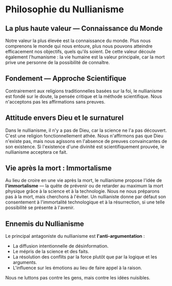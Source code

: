 
# Philosophie du Nullianisme

## La plus haute valeur — Connaissance du Monde

Notre valeur la plus élevée est la connaissance du monde. Plus nous comprenons le monde qui nous entoure, plus nous pouvons atteindre efficacement nos objectifs, quels qu'ils soient. De cette valeur découle également l'humanisme : la vie humaine est la valeur principale, car la mort prive une personne de la possibilité de connaître.

## Fondement — Approche Scientifique

Contrairement aux religions traditionnelles basées sur la foi, le nullianisme est fondé sur le doute, la pensée critique et la méthode scientifique. Nous n'acceptons pas les affirmations sans preuves.

## Attitude envers Dieu et le surnaturel

Dans le nullianisme, il n'y a pas de Dieu, car la science ne l'a pas découvert. C'est une religion fonctionnellement athée. Nous n'affirmons pas que Dieu n'existe pas, mais nous agissons en l'absence de preuves convaincantes de son existence. Si l'existence d'une divinité est scientifiquement prouvée, le nullianisme acceptera ce fait.

## Vie après la mort : Immortalisme

Au lieu de croire en une vie après la mort, le nullianisme propose l'idée de **l'immortalisme** — la quête de prévenir ou de retarder au maximum la mort physique grâce à la science et à la technologie. Nous ne nous préparons pas à la mort, mais cherchons à l'éviter. Un nullianiste donne par défaut son consentement à l'immortalité technologique et à la résurrection, si une telle possibilité se présente à l'avenir.

## Ennemis du Nullianisme

Le principal antagoniste du nullianisme est **l'anti-argumentation** :

- La diffusion intentionnelle de désinformation.
- Le mépris de la science et des faits.
- La résolution des conflits par la force plutôt que par la logique et les arguments.
- L'influence sur les émotions au lieu de faire appel à la raison.

Nous ne luttons pas contre les gens, mais contre les idées nuisibles.

